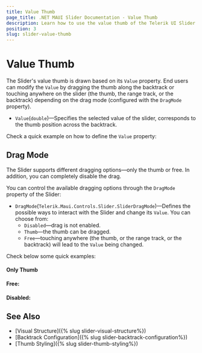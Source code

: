 ```yaml
---
title: Value Thumb
page_title: .NET MAUI Slider Documentation - Value Thumb
description: Learn how to use the value thumb of the Telerik UI Slider for .NET MAUI. End users drag the value thumb across the backtrack to select a desired value.
position: 3
slug: slider-value-thumb
---
```


# Value Thumb

The Slider's value thumb is drawn based on its `Value` property. End users can modify the `Value` by dragging the thumb along the backtrack or touching anywhere on the slider (the thumb, the range track, or the backtrack) depending on the drag mode (configured with the `DragMode` property).

* `Value`(`double`)&mdash;Specifies the selected value of the slider, corresponds to the thumb position across the backtrack.

Check a quick example on how to define the `Value` property:

<snippet id='slider-getting-started-xaml' />

## Drag Mode

The Slider supports different dragging options&mdash;only the thumb or free. In addition, you can completely disable the drag. 

You can control the available dragging options through the `DragMode` property of the Slider:

* `DragMode`(`Telerik.Maui.Controls.Slider.SliderDragMode`)&mdash;Defines the possible ways to interact with the Slider and change its `Value`. You can choose from:
    * `Disabled`&mdash;drag is not enabled.
    * `Thumb`&mdash;the thumb can be dragged.
    * `Free`&mdash;touching anywhere (the thumb, or the range track, or the backtrack) will lead to the `Value` being changed.
 
Check below some quick examples:

#### Only Thumb

<snippet id='slider-drag-thumb-xaml' />

#### Free:

<snippet id='slider-drag-free-xaml' />

#### Disabled:

<snippet id='slider-drag-disabled-xaml' />

## See Also

- [Visual Structure]({% slug slider-visual-structure%})
- [Backtrack Configuration]({% slug slider-backtrack-configuration%})
- [Thumb Styling]({% slug slider-thumb-styling%})

